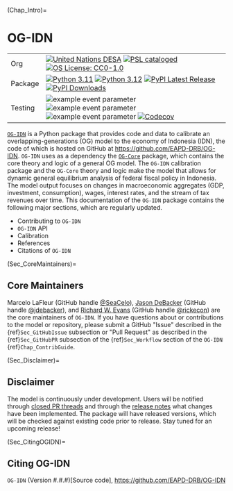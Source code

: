 (Chap_Intro)=
# OG-IDN

| | |
| --- | --- |
| Org | [![United Nations DESA](https://img.shields.io/badge/United%20Nations%20DESA-blue)](https://www.un.org/en/desa) [![PSL cataloged](https://img.shields.io/badge/PSL-cataloged-a0a0a0.svg)](https://www.PSLmodels.org) [![OS License: CC0-1.0](https://img.shields.io/badge/OS%20License-CC0%201.0-yellow)](https://github.com/EAPD-DRB/OG-IDN/blob/main/LICENSE) |
| Package | [![Python 3.11](https://img.shields.io/badge/python-3.11-blue.svg)](https://www.python.org/downloads/release/python-31111/) [![Python 3.12](https://img.shields.io/badge/python-3.12-blue.svg)](https://www.python.org/downloads/release/python-3129/) [![PyPI Latest Release](https://img.shields.io/pypi/v/ogidn.svg)](https://pypi.org/project/ogidn/) [![PyPI Downloads](https://img.shields.io/pypi/dm/ogidn.svg?label=PyPI%20downloads)](https://pypi.org/project/ogidn/) |
| Testing | ![example event parameter](https://github.com/EAPD-DRB/OG-IDN/actions/workflows/build_and_test.yml/badge.svg?branch=main) ![example event parameter](https://github.com/EAPD-DRB/OG-IDN/actions/workflows/deploy_docs.yml/badge.svg?branch=main) ![example event parameter](https://github.com/EAPD-DRB/OG-IDN/actions/workflows/check_format.yml/badge.svg?branch=main) [![Codecov](https://codecov.io/gh/EAPD-DRB/OG-IDN/branch/main/graph/badge.svg)](https://codecov.io/gh/EAPD-DRB/OG-IDN) |

[`OG-IDN`](https://github.com/EAPD-DRB/OG-IDN) is a Python package that provides code and data to calibrate an overlapping-generations (OG) model to the economy of Indonesia (IDN), the code of which is hosted on GitHub at https://github.com/EAPD-DRB/OG-IDN. `OG-IDN` uses as a dependency the [`OG-Core`](https://pslmodels.github.io/OG-Core/) package, which contains the core theory and logic of a general OG model. The `OG-IDN` calibration package and the `OG-Core` theory and logic make the model that allows for dynamic general equilibrium analysis of federal fiscal policy in Indonesia. The model output focuses on changes in macroeconomic aggregates (GDP, investment, consumption), wages, interest rates, and the stream of tax revenues over time. This documentation of the `OG-IDN` package contains the following major sections, which are regularly updated.

* Contributing to `OG-IDN`
* `OG-IDN` API
* Calibration
* References
* Citations of `OG-IDN`


(Sec_CoreMaintainers)=
## Core Maintainers

Marcelo LaFleur (GitHub handle [@SeaCelo](https://github.com/SeaCelo)),  [Jason DeBacker](https://jasondebacker.com) (GitHub handle [@jdebacker](https://github.com/jdebacker)), and [Richard W. Evans](https://sites.google.com/site/rickecon/) (GitHub handle [@rickecon](https://github.com/rickecon)) are the core maintainers of `OG-IDN`. If you have questions about or contributions to the model or repository, please submit a GitHub "Issue" described in the {ref}`Sec_GitHubIssue` subsection or "Pull Request" as described in the {ref}`Sec_GitHubPR` subsection of the {ref}`Sec_Workflow` section of the `OG-IDN` {ref}`Chap_ContribGuide`.


(Sec_Disclaimer)=
## Disclaimer

The model is continuously under development. Users will be notified through [closed PR threads](https://github.com/EAPD-DRB/OG-IDN/pulls?q=is%3Apr+is%3Aclosed) and through the [release notes](https://github.com/EAPD-DRB/OG-IDN/releases) what changes have been implemented. The package will have released versions, which will be checked against existing code prior to release. Stay tuned for an upcoming release!


(Sec_CitingOGIDN)=
## Citing OG-IDN

`OG-IDN` (Version #.#.#)[Source code], https://github.com/EAPD-DRB/OG-IDN

